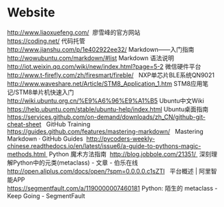 # Website
http://www.liaoxuefeng.com/  廖雪峰的官方网站  
https://coding.net/  代码托管  
http://www.jianshu.com/p/1e402922ee32/  Markdown——入门指南  
http://wowubuntu.com/markdown/#list  Markdown 语法说明   
http://iot.weixin.qq.com/wiki/new/index.html?page=5-2  微信硬件平台  
http://www.t-firefly.com/zh/firesmart/fireble/   NXP单芯片BLE系统QN9021
http://www.waveshare.net/Article/STM8_Application_1.htm   STM8应用笔记/STM8单片机快速入门 
http://wiki.ubuntu.org.cn/%E9%A6%96%E9%A1%B5   Ubuntu中文Wiki  
https://help.ubuntu.com/stable/ubuntu-help/index.html    Ubuntu桌面指南  
https://services.github.com/on-demand/downloads/zh_CN/github-git-cheat-sheet   GitHub Training  
https://guides.github.com/features/mastering-markdown/   Mastering Markdown · GitHub Guides  
http://pycoders-weekly-chinese.readthedocs.io/en/latest/issue6/a-guide-to-pythons-magic-methods.html  Python 魔术方法指南  
http://blog.jobbole.com/21351/  深刻理解Python中的元类(metaclass) - 文章 - 伯乐在线  
http://open.aliplus.com/docs/open/?spm=0.0.0.0.c1sZTl   平台概述 | 阿里智能APP  
https://segmentfault.com/a/1190000007460181   Python: 陌生的 metaclass - Keep Going - SegmentFault  

